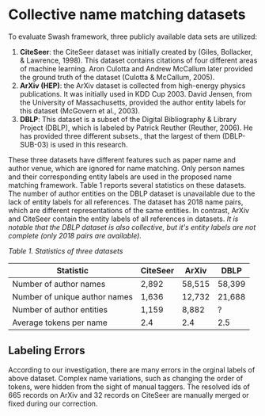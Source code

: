 # Collective name matching datasets
To evaluate Swash framework, three publicly available data sets are utilized:
1. **CiteSeer**: the CiteSeer dataset was initially created by (Giles, Bollacker, & Lawrence, 1998). This dataset contains citations of four different areas of machine learning. Aron Culotta and Andrew McCallum later provided the ground truth of the dataset (Culotta & McCallum, 2005).
2. **ArXiv (HEP)**: the ArXiv dataset is collected from high-energy physics publications. It was initially used in KDD Cup 2003. David Jensen, from the University of Massachusetts, provided the author entity labels for this dataset (McGovern et al., 2003).
3. **DBLP**: This dataset is a subset of the Digital Bibliography & Library Project (DBLP), which is labeled by Patrick Reuther (Reuther, 2006). He has provided three different subsets., that the largest of them (DBLP-SUB-03) is used in this research.

These three datasets have different features such as paper name and author venue, which are ignored for name matching. Only person names and their corresponding entity labels are used in the proposed name matching framework. Table 1 reports several statistics on these datasets. The number of author entities on the DBLP dataset is unavailable due to the lack of entity labels for all references. The dataset has 2018 name pairs, which are different representations of the same entities. In contrast, ArXiv and CiteSeer contain the entity labels of all references in datasets. _It is notable that the DBLP dataset is also collective, but it's entity labels are not complete (only 2018 pairs are available)._

<em>Table 1. Statistics of three datasets</em>
  
| Statistic                     | CiteSeer | ArXiv  | DBLP   | 
|-------------------------------|----------|--------|--------| 
| Number of author names        | 2,892    | 58,515 | 58,399 | 
| Number of unique author names | 1,636    | 12,732 | 21,688 | 
| Number of author entities     | 1,159    | 8,882  | ?      | 
| Average tokens per name       | 2.4      | 2.4    | 2.5    | 

## Labeling Errors

According to our investigation, there are many errors in the orginal labels of above dataset. Complex name variations, such as changing the order of tokens, were hidden from the sight of manual taggers. The resolved ids of 665 records on ArXiv and 32 records on CiteSeer are manually merged or fixed during our correction.
